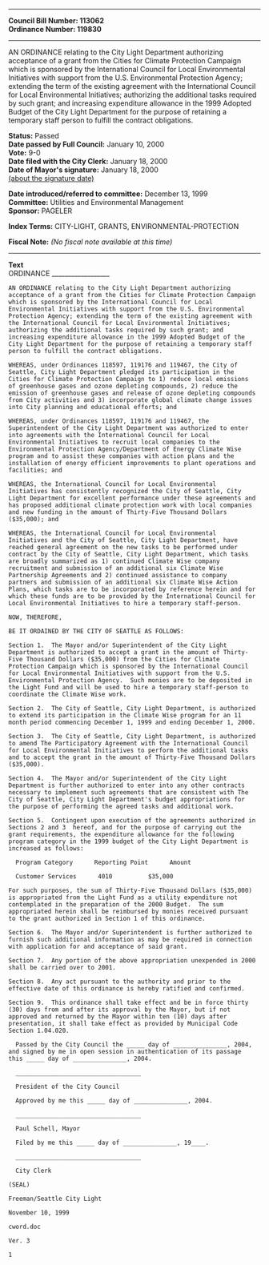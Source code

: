 * * * * *  
  
**Council Bill Number: [](#h0)[](#h2)113062**   
**Ordinance Number: 119830**  
  
* * * * *  
  
AN ORDINANCE relating to the City Light Department authorizing acceptance of a grant from the Cities for Climate Protection Campaign which is sponsored by the International Council for Local Environmental Initiatives with support from the U.S. Environmental Protection Agency; extending the term of the existing agreement with the International Council for Local Environmental Initiatives; authorizing the additional tasks required by such grant; and increasing expenditure allowance in the 1999 Adopted Budget of the City Light Department for the purpose of retaining a temporary staff person to fulfill the contract obligations.  
  
**Status:** Passed   
**Date passed by Full Council:** January 10, 2000   
**Vote:** 9-0   
**Date filed with the City Clerk:** January 18, 2000   
**Date of Mayor's signature:** January 18, 2000   
[(about the signature date)](/~public/approvaldate.htm)   
  
  
**Date introduced/referred to committee:** December 13, 1999   
**Committee:** Utilities and Environmental Management   
**Sponsor:** PAGELER   
  
**Index Terms:** CITY-LIGHT, GRANTS, ENVIRONMENTAL-PROTECTION  
  
**Fiscal Note:** *(No fiscal note available at this time)*  
  
* * * * *  
  
**Text**  
    ORDINANCE __________________  
  
    AN ORDINANCE relating to the City Light Department authorizing  
    acceptance of a grant from the Cities for Climate Protection Campaign  
    which is sponsored by the International Council for Local  
    Environmental Initiatives with support from the U.S. Environmental  
    Protection Agency; extending the term of the existing agreement with  
    the International Council for Local Environmental Initiatives;  
    authorizing the additional tasks required by such grant; and  
    increasing expenditure allowance in the 1999 Adopted Budget of the  
    City Light Department for the purpose of retaining a temporary staff  
    person to fulfill the contract obligations.  
  
    WHEREAS, under Ordinances 118597, 119176 and 119467, the City of  
    Seattle, City Light Department pledged its participation in the  
    Cities for Climate Protection Campaign to 1) reduce local emissions  
    of greenhouse gases and ozone depleting compounds, 2) reduce the  
    emission of greenhouse gases and release of ozone depleting compounds  
    from City activities and 3) incorporate global climate change issues  
    into City planning and educational efforts; and  
  
    WHEREAS, under Ordinances 118597, 119176 and 119467, the  
    Superintendent of the City Light Department was authorized to enter  
    into agreements with the International Council for Local  
    Environmental Initiatives to recruit local companies to the  
    Environmental Protection Agency/Department of Energy Climate Wise  
    program and to assist these companies with action plans and the  
    installation of energy efficient improvements to plant operations and  
    facilities; and  
  
    WHEREAS, the International Council for Local Environmental  
    Initiatives has consistently recognized the City of Seattle, City  
    Light Department for excellent performance under these agreements and  
    has proposed additional climate protection work with local companies  
    and new funding in the amount of Thirty-Five Thousand Dollars  
    ($35,000); and  
  
    WHEREAS, the International Council for Local Environmental  
    Initiatives and the City of Seattle, City Light Department, have  
    reached general agreement on the new tasks to be performed under  
    contract by the City of Seattle, City Light Department, which tasks  
    are broadly summarized as 1) continued Climate Wise company  
    recruitment and submission of an additional six Climate Wise  
    Partnership Agreements and 2) continued assistance to company  
    partners and submission of an additional six Climate Wise Action  
    Plans, which tasks are to be incorporated by reference herein and for  
    which these funds are to be provided by the International Council for  
    Local Environmental Initiatives to hire a temporary staff-person.  
  
    NOW, THEREFORE,  
  
    BE IT ORDAINED BY THE CITY OF SEATTLE AS FOLLOWS:  
  
    Section 1.  The Mayor and/or Superintendent of the City Light  
    Department is authorized to accept a grant in the amount of Thirty-  
    Five Thousand Dollars ($35,000) from the Cities for Climate  
    Protection Campaign which is sponsored by the International Council  
    for Local Environmental Initiatives with support from the U.S.  
    Environmental Protection Agency.  Such monies are to be deposited in  
    the Light Fund and will be used to hire a temporary staff-person to  
    coordinate the Climate Wise work.  
  
    Section 2.  The City of Seattle, City Light Department, is authorized  
    to extend its participation in the Climate Wise program for an 11  
    month period commencing December 1, 1999 and ending December 1, 2000.  
  
    Section 3.  The City of Seattle, City Light Department, is authorized  
    to amend The Participatory Agreement with the International Council  
    for Local Environmental Initiatives to perform the additional tasks  
    and to accept the grant in the amount of Thirty-Five Thousand Dollars  
    ($35,000).  
  
    Section 4.  The Mayor and/or Superintendent of the City Light  
    Department is further authorized to enter into any other contracts  
    necessary to implement such agreements that are consistent with The  
    City of Seattle, City Light Department's budget appropriations for  
    the purpose of performing the agreed tasks and additional work.  
  
    Section 5.  Contingent upon execution of the agreements authorized in  
    Sections 2 and 3  hereof, and for the purpose of carrying out the  
    grant requirements, the expenditure allowance for the following  
    program category in the 1999 budget of the City Light Department is  
    increased as follows:  
  
      Program Category      Reporting Point      Amount  
  
      Customer Services      4010          $35,000  
  
    For such purposes, the sum of Thirty-Five Thousand Dollars ($35,000)  
    is appropriated from the Light Fund as a utility expenditure not  
    contemplated in the preparation of the 2000 Budget.  The sum  
    appropriated herein shall be reimbursed by monies received pursuant  
    to the grant authorized in Section 1 of this ordinance.  
  
    Section 6.  The Mayor and/or Superintendent is further authorized to  
    furnish such additional information as may be required in connection  
    with application for and acceptance of said grant.  
  
    Section 7.  Any portion of the above appropriation unexpended in 2000  
    shall be carried over to 2001.  
  
    Section 8.  Any act pursuant to the authority and prior to the  
    effective date of this ordinance is hereby ratified and confirmed.  
  
    Section 9.  This ordinance shall take effect and be in force thirty  
    (30) days from and after its approval by the Mayor, but if not  
    approved and returned by the Mayor within ten (10) days after  
    presentation, it shall take effect as provided by Municipal Code  
    Section 1.04.020.  
  
      Passed by the City Council the _____ day of _______________, 2004,  
    and signed by me in open session in authentication of its passage  
    this _____ day of _______________, 2004.  
  
      ___________________________________  
  
      President of the City Council  
  
      Approved by me this _____ day of _______________, 2004.  
  
      ___________________________________  
  
      Paul Schell, Mayor  
  
      Filed by me this _____ day of _______________, 19____.  
  
      ___________________________________  
  
      City Clerk  
  
    (SEAL)  
  
    Freeman/Seattle City Light  
  
    November 10, 1999  
  
    cword.doc  
  
    Ver. 3  
  
    1  
